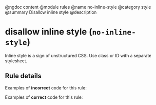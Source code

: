 @ngdoc content
@module rules
@name no-inline-style
@category style
@summary Disallow inline style
@description

# disallow inline style (`no-inline-style`)

Inline style is a sign of unstructured CSS. Use class or ID with a separate
stylesheet.

## Rule details

Examples of **incorrect** code for this rule:

<validate name="incorrect" rules="no-inline-style">
    <p style="color: red"></p>
</validate>

Examples of **correct** code for this rule:

<validate name="correct" rules="no-inline-style">
    <p class="error"></p>
</validate>
